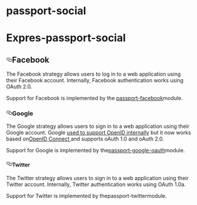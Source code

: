 # passport-social
<h1>Expres-passport-social</h1>

<article class="markdown-body entry-content" itemprop="text"><h1><a id="user-content-passport-social" class="anchor" href="#passport-social" aria-hidden="true"><svg aria-hidden="true" class="octicon octicon-link" height="16" version="1.1" viewBox="0 0 16 16" width="16"><path fill-rule="evenodd" d="M4 9h1v1H4c-1.5 0-3-1.69-3-3.5S2.55 3 4 3h4c1.45 0 3 1.69 3 3.5 0 1.41-.91 2.72-2 3.25V8.59c.58-.45 1-1.27 1-2.09C10 5.22 8.98 4 8 4H4c-.98 0-2 1.22-2 2.5S3 9 4 9zm9-3h-1v1h1c1 0 2 1.22 2 2.5S13.98 12 13 12H9c-.98 0-2-1.22-2-2.5 0-.83.42-1.64 1-2.09V6.25c-1.09.53-2 1.84-2 3.25C6 11.31 7.55 13 9 13h4c1.45 0 3-1.69 3-3.5S14.5 6 13 6z"></path></svg></a>Facebook</h1>
<p>The Facebook strategy allows users to log in to a web application using their Facebook account. Internally, Facebook authentication works using OAuth 2.0.</p>

<p>Support for Facebook is implemented by the <a href="https://github.com/jaredhanson/passport-facebook">passport-facebook</a>module.</p>

<article class="markdown-body entry-content" itemprop="text"><h1><a id="user-content-passport-social" class="anchor" href="#passport-social" aria-hidden="true"><svg aria-hidden="true" class="octicon octicon-link" height="16" version="1.1" viewBox="0 0 16 16" width="16"><path fill-rule="evenodd" d="M4 9h1v1H4c-1.5 0-3-1.69-3-3.5S2.55 3 4 3h4c1.45 0 3 1.69 3 3.5 0 1.41-.91 2.72-2 3.25V8.59c.58-.45 1-1.27 1-2.09C10 5.22 8.98 4 8 4H4c-.98 0-2 1.22-2 2.5S3 9 4 9zm9-3h-1v1h1c1 0 2 1.22 2 2.5S13.98 12 13 12H9c-.98 0-2-1.22-2-2.5 0-.83.42-1.64 1-2.09V6.25c-1.09.53-2 1.84-2 3.25C6 11.31 7.55 13 9 13h4c1.45 0 3-1.69 3-3.5S14.5 6 13 6z"></path></svg></a>Google</h1>

<p>The Google strategy allows users to sign in to a web application using their Google account. Google <a href="https://developers.google.com/identity/protocols/OpenID2Migration#shutdown-timetable"> used to support OpenID internally</a> but it now works based on<a href="https://developers.google.com/identity/protocols/OpenIDConnect">OpenID Connect </a>and supports oAuth 1.0 and oAuth 2.0.</p>
<p>Support for Google is implemented by the<a href="https://github.com/jaredhanson/passport-google-oauth">passport-google-oauth</a>module.</p>


<article class="markdown-body entry-content" itemprop="text"><h1><a id="user-content-passport-social" class="anchor" href="#passport-social" aria-hidden="true"><svg aria-hidden="true" class="octicon octicon-link" height="16" version="1.1" viewBox="0 0 16 16" width="16"><path fill-rule="evenodd" d="M4 9h1v1H4c-1.5 0-3-1.69-3-3.5S2.55 3 4 3h4c1.45 0 3 1.69 3 3.5 0 1.41-.91 2.72-2 3.25V8.59c.58-.45 1-1.27 1-2.09C10 5.22 8.98 4 8 4H4c-.98 0-2 1.22-2 2.5S3 9 4 9zm9-3h-1v1h1c1 0 2 1.22 2 2.5S13.98 12 13 12H9c-.98 0-2-1.22-2-2.5 0-.83.42-1.64 1-2.09V6.25c-1.09.53-2 1.84-2 3.25C6 11.31 7.55 13 9 13h4c1.45 0 3-1.69 3-3.5S14.5 6 13 6z"></path></svg></a>Twitter</h1>
<p>The Twitter strategy allows users to sign in to a web application using their Twitter account. Internally, Twitter authentication works using OAuth 1.0a.</p>

<p>Support for Twitter is implemented by the<a https://github.com/jaredhanson/passport-twitter">passport-twitter</a>module.</p>
